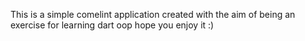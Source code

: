 This is a simple comelint application created with the aim of being an exercise for learning dart oop
hope you enjoy it :)
